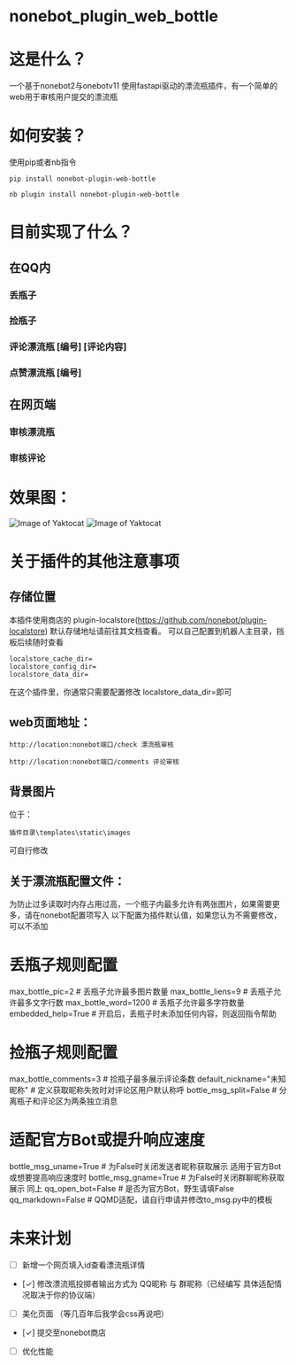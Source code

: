 # nonebot_plugin_web_bottle
# 这是什么？
一个基于nonebot2与onebotv11 使用fastapi驱动的漂流瓶插件，有一个简单的web用于审核用户提交的漂流瓶
# 如何安装？
使用pip或者nb指令
```
pip install nonebot-plugin-web-bottle

nb plugin install nonebot-plugin-web-bottle
```
# 目前实现了什么？
## 在QQ内
### 丢瓶子
### 捡瓶子
### 评论漂流瓶 [编号] [评论内容]
### 点赞漂流瓶 [编号]
## 在网页端
### 审核漂流瓶
### 审核评论
# 效果图：
![Image of Yaktocat](https://github.com/luosheng520qaq/nonebot_plugin_web_bottle/blob/master/example/bottles.png)
![Image of Yaktocat](https://github.com/luosheng520qaq/nonebot_plugin_web_bottle/blob/master/example/comments.png)
# 关于插件的其他注意事项
## 存储位置
本插件使用商店的 plugin-localstore(https://github.com/nonebot/plugin-localstore)
默认存储地址请前往其文档查看。
可以自己配置到机器人主目录，挡板后续随时查看
```
localstore_cache_dir=   
localstore_config_dir=
localstore_data_dir=
```
在这个插件里，你通常只需要配置修改 localstore_data_dir=即可
## web页面地址：
```
http://location:nonebot端口/check 漂流瓶审核

http://location:nonebot端口/comments 评论审核
```
## 背景图片
位于：
```
插件目录\templates\static\images
```
可自行修改
## 关于漂流瓶配置文件：
为防止过多读取时内存占用过高，一个瓶子内最多允许有两张图片，如果需要更多，请在nonebot配置项写入 
以下配置为插件默认值，如果您认为不需要修改，可以不添加

  # 丢瓶子规则配置
  max_bottle_pic=2  # 丢瓶子允许最多图片数量
  max_bottle_liens=9  # 丢瓶子允许最多文字行数
  max_bottle_word=1200  # 丢瓶子允许最多字符数量
  embedded_help=True  # 开启后，丢瓶子时未添加任何内容，则返回指令帮助

  # 捡瓶子规则配置
  max_bottle_comments=3  # 捡瓶子最多展示评论条数
  default_nickname="未知昵称"  # 定义获取昵称失败时对评论区用户默认称呼
  bottle_msg_split=False  # 分离瓶子和评论区为两条独立消息

  # 适配官方Bot或提升响应速度
  bottle_msg_uname=True  # 为False时关闭发送者昵称获取展示 适用于官方Bot或想要提高响应速度时
  bottle_msg_gname=True  # 为False时关闭群聊昵称获取展示 同上
  qq_open_bot=False  # 是否为官方Bot，野生请填False
  qq_markdown=False  # QQMD适配，请自行申请并修改to_msg.py中的模板

# 未来计划
- [ ] 新增一个网页填入id查看漂流瓶详情
- [✓] 修改漂流瓶投掷者输出方式为 QQ昵称 与 群昵称（已经编写 具体适配情况取决于你的协议端）
- [ ] 美化页面 （等几百年后我学会css再说吧）
- [✓] 提交至nonebot商店 
- [ ] 优化性能
